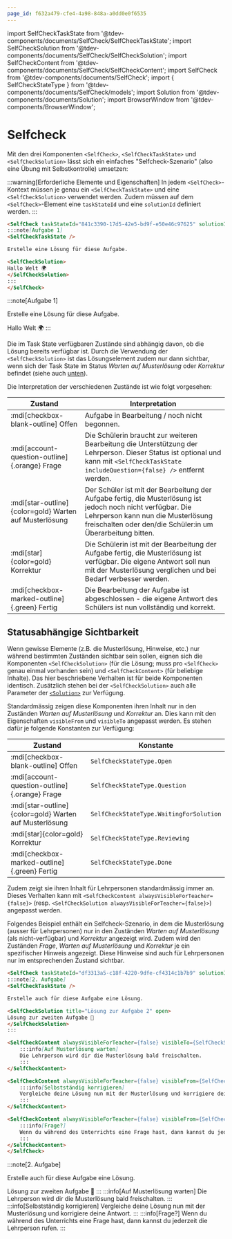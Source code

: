 ```yaml
---
page_id: f632a479-cfe4-4a98-848a-a0dd0e0f6535
---
```


import SelfCheckTaskState from '@tdev-components/documents/SelfCheck/SelfCheckTaskState';
import SelfCheckSolution from '@tdev-components/documents/SelfCheck/SelfCheckSolution';
import SelfCheckContent from '@tdev-components/documents/SelfCheck/SelfCheckContent';
import SelfCheck from '@tdev-components/documents/SelfCheck';
import { SelfCheckStateType } from '@tdev-components/documents/SelfCheck/models';
import Solution from '@tdev-components/documents/Solution';
import BrowserWindow from '@tdev-components/BrowserWindow';

# Selfcheck

Mit den drei Komponenten `<SelfCheck>`, `<SelfCheckTaskState>` und `<SelfCheckSolution>` lässt sich ein einfaches "Selfcheck-Szenario" (also eine Übung mit Selbstkontrolle) umsetzen:

:::warning[Erforderliche Elemente und Eigenschaften]
In jedem `<SelfCheck>`-Kontext müssen je genau ein `<SelfCheckTaskState>` und eine `<SelfCheckSolution>` verwendet werden. Zudem müssen auf dem `<SelfCheck>`-Element eine `taskStateId` und eine `solutionId` definiert werden.
:::

```md
<SelfCheck taskStateId="841c3390-17d5-42e5-bd9f-e50e46c97625" solutionId="71ed3d23-19d4-4575-9117-9cac09749223">
:::note[Aufgabe 1]
<SelfCheckTaskState />

Erstelle eine Lösung für diese Aufgabe.

<SelfCheckSolution>
Hallo Welt 🌍
</SelfCheckSolution>
:::
</SelfCheck>
```

<BrowserWindow>
<SelfCheck taskStateId="841c3390-17d5-42e5-bd9f-e50e46c97625" solutionId="71ed3d23-19d4-4575-9117-9cac09749223">
:::note[Aufgabe 1]
<SelfCheckTaskState />

Erstelle eine Lösung für diese Aufgabe.

<SelfCheckSolution>
Hallo Welt 🌍
</SelfCheckSolution>
:::
</SelfCheck>
</BrowserWindow>

Die im Task State verfügbaren Zustände sind abhängig davon, ob die Lösung bereits verfügbar ist. Durch die Verwendung der `<SelfCheckSolution>` ist das Lösungselement zudem nur dann sichtbar, wenn sich der Task State im Status _Warten auf Musterlösung_ oder _Korrektur_ befindet (siehe auch [unten](#statusabhängige-sichtbarkeit)). 

Die Interpretation der verschiedenen Zustände ist wie folgt vorgesehen:

| Zustand                                                | Interpretation                                                                                                                                                                                                    |
|--------------------------------------------------------|-------------------------------------------------------------------------------------------------------------------------------------------------------------------------------------------------------------------|
| :mdi[checkbox-blank-outline] Offen                     | Aufgabe in Bearbeitung / noch nicht begonnen.                                                                                                                                                                     |
| :mdi[account-question-outline]{.orange} Frage          | Die Schülerin braucht zur weiteren Bearbeitung die Unterstützung der Lehrperson. Dieser Status ist optional und kann mit `<SelfCheckTaskState includeQuestion={false} />` entfernt werden.                        |
| :mdi[star-outline]{color=gold} Warten auf Musterlösung | Der Schüler ist mit der Bearbeitung der Aufgabe fertig, die Musterlösung ist jedoch noch nicht verfügbar. Die Lehrperson kann nun die Musterlösung freischalten oder den/die Schüler:in um Überarbeitung bitten.  |
| :mdi[star]{color=gold} Korrektur                       | Die Schülerin ist mit der Bearbeitung der Aufgabe fertig, die Musterlösung ist verfügbar. Die eigene Antwort soll nun mit der Musterlösung verglichen und bei Bedarf verbesser werden.                            |
| :mdi[checkbox-marked-outline]{.green} Fertig           | Die Bearbeitung der Aufgabe ist abgeschlossen - die eigene Antwort des Schülers ist nun vollständig und korrekt.                                                                                                  |

## Statusabhängige Sichtbarkeit
Wenn gewisse Elemente (z.B. die Musterlösung, Hinweise, etc.) nur während bestimmten Zuständen sichtbar sein sollen, eignen sich die Komponenten `<SelfCheckSolution>` (für die Lösung; muss pro `<SelfCheck>` genau einmal vorhanden sein) und `<SelfCheckContent>` (für beliebige Inhalte). Das hier beschriebene Verhalten ist für beide Komponenten identisch. Zusätzlich stehen bei der `<SelfCheckSolution>` auch alle Parameter der [`<Solution>`](./solutions.md) zur Verfügung.

Standardmässig zeigen diese Komponenten ihren Inhalt nur in den Zuständen _Warten auf Musterlösung_ und _Korrektur_ an. Dies kann mit den Eigenschaften `visibleFrom` und `visibleTo` angepasst werden. Es stehen dafür je folgende Konstanten zur Verfügung:

| Zustand                                                | Konstante                               |
|--------------------------------------------------------|-----------------------------------------|
| :mdi[checkbox-blank-outline] Offen                     | `SelfCheckStateType.Open`               |
| :mdi[account-question-outline]{.orange} Frage          | `SelfCheckStateType.Question`           |
| :mdi[star-outline]{color=gold} Warten auf Musterlösung | `SelfCheckStateType.WaitingForSolution` |
| :mdi[star]{color=gold} Korrektur                       | `SelfCheckStateType.Reviewing`          |
| :mdi[checkbox-marked-outline]{.green} Fertig           | `SelfCheckStateType.Done`               |

Zudem zeigt sie ihren Inhalt für Lehrpersonen standardmässig immer an. Dieses Verhalten kann mit `<SelfCheckContent alwaysVisibleForTeacher={false}>` (resp. `<SelfCheckSolution alwaysVisibleForTeacher={false}>`) angepasst werden.

Folgendes Beispiel enthält ein Selfcheck-Szenario, in dem die Musterlösung (ausser für Lehrpersonen) nur in den Zuständen _Warten auf Musterlösung_ (als nicht-verfügbar) und _Korrektur_ angezeigt wird. Zudem wird den Zuständen _Frage_, _Warten auf Musterlösung_ und _Korrektur_ je ein spezifischer Hinweis angezeigt. Diese Hinweise sind auch für Lehrpersonen nur im entsprechenden Zustand sichtbar.

```md
<SelfCheck taskStateId="df3313a5-c18f-4220-9dfe-cf4314c1b7b9" solutionId="e92b6f49-396e-48bc-8a6c-4ca94947210d">
:::note[2. Aufgabe]
<SelfCheckTaskState />

Erstelle auch für diese Aufgabe eine Lösung.

<SelfCheckSolution title="Lösung zur Aufgabe 2" open>
Lösung zur zweiten Aufgabe 🥳
</SelfCheckSolution>
:::

<SelfCheckContent alwaysVisibleForTeacher={false} visibleTo={SelfCheckStateType.WaitingForSolution}>
    :::info[Auf Musterlösung warten]
    Die Lehrperson wird dir die Musterlösung bald freischalten.
    :::
</SelfCheckContent>

<SelfCheckContent alwaysVisibleForTeacher={false} visibleFrom={SelfCheckStateType.Reviewing}>
    :::info[Selbstständig korrigieren]
    Vergleiche deine Lösung nun mit der Musterlösung und korrigiere deine Antwort.
    :::
</SelfCheckContent>

<SelfCheckContent alwaysVisibleForTeacher={false} visibleFrom={SelfCheckStateType.Question} visibleTo={SelfCheckStateType.Question}>
    :::info[Frage?]
    Wenn du während des Unterrichts eine Frage hast, dann kannst du jederzeit die Lehrperson rufen.
    :::
</SelfCheckContent>
</SelfCheck>
```

<BrowserWindow>
<SelfCheck taskStateId="df3313a5-c18f-4220-9dfe-cf4314c1b7b9" solutionId="e92b6f49-396e-48bc-8a6c-4ca94947210d">
:::note[2. Aufgabe]
<SelfCheckTaskState />

Erstelle auch für diese Aufgabe eine Lösung.

<SelfCheckSolution title="Lösung zur Aufgabe 2" open>
Lösung zur zweiten Aufgabe 🥳
</SelfCheckSolution>
:::

<SelfCheckContent alwaysVisibleForTeacher={false} visibleTo={SelfCheckStateType.WaitingForSolution}>
    :::info[Auf Musterlösung warten]
    Die Lehrperson wird dir die Musterlösung bald freischalten.
    :::
</SelfCheckContent>

<SelfCheckContent alwaysVisibleForTeacher={false} visibleFrom={SelfCheckStateType.Reviewing}>
    :::info[Selbstständig korrigieren]
    Vergleiche deine Lösung nun mit der Musterlösung und korrigiere deine Antwort.
    :::
</SelfCheckContent>

<SelfCheckContent alwaysVisibleForTeacher={false} visibleFrom={SelfCheckStateType.Question} visibleTo={SelfCheckStateType.Question}>
    :::info[Frage?]
    Wenn du während des Unterrichts eine Frage hast, dann kannst du jederzeit die Lehrperson rufen.
    :::
</SelfCheckContent>
</SelfCheck>
</BrowserWindow>
